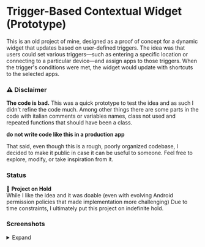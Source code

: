 # Trigger-Based Contextual Widget (Prototype)

This is an old project of mine, designed as a proof of concept for a dynamic widget that updates based on user-defined triggers. The idea was that users could set various triggers—such as entering a specific location or connecting to a particular device—and assign apps to those triggers. When the trigger's conditions were met, the widget would update with shortcuts to the selected apps.

### ⚠️ Disclaimer  
**The code is bad.** This was a quick prototype to test the idea and as such I didn't refine the code much. Among other things there are some parts in the code with italian comments or variables names, class not used and repeated functions that should have been a class.

**do not write code like this in a production app**

That said, even though this is a rough, poorly organized codebase, I decided to make it public in case it can be useful to someone. Feel free to explore, modify, or take inspiration from it.  

### Status  
🚧 **Project on Hold**  
While I like the idea and it was doable (even with evolving Android permission policies that made implementation more challenging) Due to time constraints, I ultimately put this project on indefinite hold.

### Screenshots
<details>
<summary>Expand</summary>

#### Home page example:
![home page example](screens/home.png)

#### Trigger creation example (location in this case):
![Trigger creation example (location in this case)](screens/loccrea.png)

#### Trigger details example:
![Trigger details example](screens/bluedet.png)

#### Wifi selection for trigger:
![Wifi selection for trigger](screens/wifisel.png)

#### Widget look:
![Widget](screens/wid.png)

</details>
